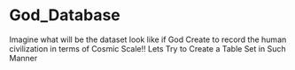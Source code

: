 # God_Database
Imagine what will be the dataset look like if God Create to record the human civilization in terms of Cosmic Scale!! Lets Try to Create a Table Set in Such Manner
